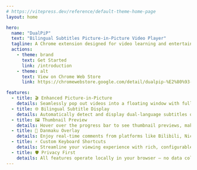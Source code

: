 ```yaml
---
# https://vitepress.dev/reference/default-theme-home-page
layout: home

hero:
  name: "DualPiP"
  text: "Bilingual Subtitles Picture-in-Picture Video Player"
  tagline: A Chrome extension designed for video learning and entertainment that breaks through browser Picture-in-Picture limitations, bringing enhanced experiences with bilingual subtitles, danmaku, thumbnails, and more. Whether watching shows, online courses, or learning languages, it helps you watch and learn simultaneously with doubled efficiency.
  actions:
    - theme: brand
      text: Get Started
      link: /introduction
    - theme: alt
      text: View on Chrome Web Store
      link: https://chromewebstore.google.com/detail/dualpip-%E2%80%93-bilingual-subti/ddkmobcljbfggkmibabekgpbighaogpn

features:
  - title: 🎬 Enhanced Picture-in-Picture
    details: Seamlessly pop out videos into a floating window with full playback controls — multitask without missing a moment.
  - title: 🌐 Bilingual Subtitle Display
    details: Automatically detect and display dual-language subtitles on supported video sites — perfect for language learners.
  - title: 🖼️ Thumbnail Preview
    details: Hover over the progress bar to see thumbnail previews, making it easy to find key scenes.
  - title: 💬 Danmaku Overlay
    details: Enjoy real-time comments from platforms like Bilibili, NicoNico, and live streams, right in PiP mode.
  - title: ⚡ Custom Keyboard Shortcuts
    details: Streamline your viewing experience with rich, configurable keyboard shortcuts.
  - title: 🛡️ Privacy First
    details: All features operate locally in your browser — no data collection, fully secure.
---
```

